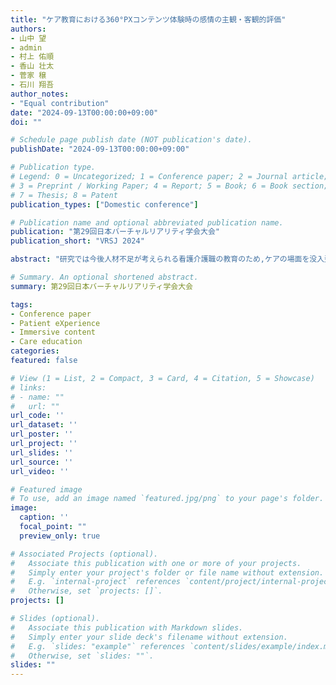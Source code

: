 ```yaml
---
title: "ケア教育における360°PXコンテンツ体験時の感情の主観・客観的評価"
authors:
- 山中 望
- admin
- 村上 佑順
- 香山 壮太
- 菅家 穣
- 石川 翔吾
author_notes:
- "Equal contribution"
date: "2024-09-13T00:00:00+09:00"
doi: ""

# Schedule page publish date (NOT publication's date).
publishDate: "2024-09-13T00:00:00+09:00"

# Publication type.
# Legend: 0 = Uncategorized; 1 = Conference paper; 2 = Journal article;
# 3 = Preprint / Working Paper; 4 = Report; 5 = Book; 6 = Book section;
# 7 = Thesis; 8 = Patent
publication_types: ["Domestic conference"]

# Publication name and optional abbreviated publication name.
publication: "第29回日本バーチャルリアリティ学会大会"
publication_short: "VRSJ 2024"

abstract: "研究では今後人材不足が考えられる看護介護職の教育のため,ケアの場面を没入型映像で再現したPXコンテンツを作成した.コンテンツ視聴時に生体データを取ることやアンケートを取ることでケア映像による教育の効果について客観的・主観的な視点から分析を行い,生体データの有用性,PXコンテンツの教育効果について示す."

# Summary. An optional shortened abstract.
summary: 第29回日本バーチャルリアリティ学会大会

tags:
- Conference paper
- Patient eXperience
- Immersive content
- Care education
categories: 
featured: false

# View (1 = List, 2 = Compact, 3 = Card, 4 = Citation, 5 = Showcase)
# links:
# - name: ""
#   url: ""
url_code: ''
url_dataset: ''
url_poster: ''
url_project: ''
url_slides: ''
url_source: ''
url_video: ''

# Featured image
# To use, add an image named `featured.jpg/png` to your page's folder. 
image:
  caption: ''
  focal_point: ""
  preview_only: true

# Associated Projects (optional).
#   Associate this publication with one or more of your projects.
#   Simply enter your project's folder or file name without extension.
#   E.g. `internal-project` references `content/project/internal-project/index.md`.
#   Otherwise, set `projects: []`.
projects: []

# Slides (optional).
#   Associate this publication with Markdown slides.
#   Simply enter your slide deck's filename without extension.
#   E.g. `slides: "example"` references `content/slides/example/index.md`.
#   Otherwise, set `slides: ""`.
slides: ""
---
```


